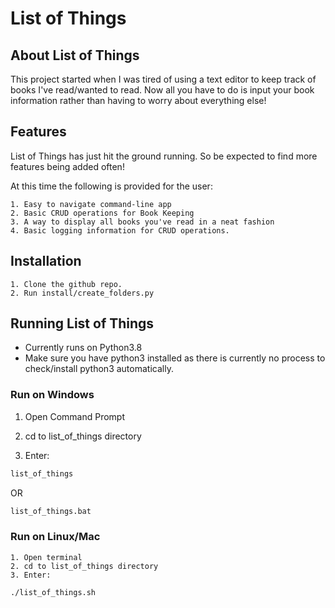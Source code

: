 # List of Things

## About List of Things

This project started when I was tired of using a text editor to keep track of books I've read/wanted to read.
Now all you have to do is input your book information rather than having to worry about everything else!

## Features

List of Things has just hit the ground running. So be expected to find more features being added often!

At this time the following is provided for the user:

	1. Easy to navigate command-line app
	2. Basic CRUD operations for Book Keeping
	3. A way to display all books you've read in a neat fashion
	4. Basic logging information for CRUD operations.

## Installation
	1. Clone the github repo.
	2. Run install/create_folders.py

## Running List of Things
- Currently runs on Python3.8
- Make sure you have python3 installed as there is currently no process to check/install python3 automatically.


### Run on Windows
1. Open Command Prompt

2. cd to list_of_things directory

3. Enter: 

```bash
list_of_things
```


OR


```bash
list_of_things.bat
```


### Run on Linux/Mac

	1. Open terminal
	2. cd to list_of_things directory
	3. Enter:

```bash
./list_of_things.sh
```

